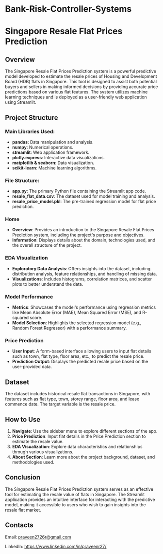 # Bank-Risk-Controller-Systems
# Singapore Resale Flat Prices Prediction

## Overview
The Singapore Resale Flat Prices Prediction system is a powerful predictive model developed to estimate the resale prices of Housing and Development Board (HDB) flats in Singapore. This tool is designed to assist both potential buyers and sellers in making informed decisions by providing accurate price predictions based on various flat features. The system utilizes machine learning techniques and is deployed as a user-friendly web application using Streamlit.

## Project Structure

### Main Libraries Used:
- **pandas**: Data manipulation and analysis.
- **numpy**: Numerical operations.
- **streamlit**: Web application framework.
- **plotly.express**: Interactive data visualizations.
- **matplotlib & seaborn**: Data visualization.
- **scikit-learn**: Machine learning algorithms.

### File Structure:
- **app.py**: The primary Python file containing the Streamlit app code.
- **resale_flat_data.csv**: The dataset used for model training and analysis.
- **resale_price_model.pkl**: The pre-trained regression model for flat price prediction.


### Home
- **Overview**: Provides an introduction to the Singapore Resale Flat Prices Prediction system, including the project's purpose and objectives.
- **Information**: Displays details about the domain, technologies used, and the overall structure of the project.

### EDA Visualization
- **Exploratory Data Analysis**: Offers insights into the dataset, including distribution analysis, feature relationships, and handling of missing data.
- **Visualizations**: Includes histograms, correlation matrices, and scatter plots to better understand the data.

### Model Performance
- **Metrics**: Showcases the model's performance using regression metrics like Mean Absolute Error (MAE), Mean Squared Error (MSE), and R-squared score.
- **Model Selection**: Highlights the selected regression model (e.g., Random Forest Regressor) with a performance summary.

### Price Prediction
- **User Input**: A form-based interface allowing users to input flat details such as town, flat type, floor area, etc., to predict the resale price.
- **Prediction Output**: Displays the predicted resale price based on the user-provided data.

## Dataset
The dataset includes historical resale flat transactions in Singapore, with features such as flat type, town, storey range, floor area, and lease commence date. The target variable is the resale price.

## How to Use
1. **Navigate**: Use the sidebar menu to explore different sections of the app.
2. **Price Prediction**: Input flat details in the Price Prediction section to estimate the resale value.
3. **EDA Visualization**: Explore data characteristics and relationships through various visualizations.
4. **About Section**: Learn more about the project background, dataset, and methodologies used.

## Conclusion
The Singapore Resale Flat Prices Prediction system serves as an effective tool for estimating the resale value of flats in Singapore. The Streamlit application provides an intuitive interface for interacting with the predictive model, making it accessible to users who wish to gain insights into the resale flat market.

## Contacts

Email: praveen2726r@gmail.com

LinkedIn: https://www.linkedin.com/in/praveenr27/
